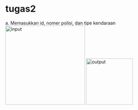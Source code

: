 # tugas2
a. Memasukkan id, nomer polisi, dan tipe kendaraan
<img width="248" alt="input" src="https://user-images.githubusercontent.com/32873352/54905515-d0595880-4f13-11e9-84d8-d888b8b8463a.PNG">
<img width="145" alt="output" src="https://user-images.githubusercontent.com/32873352/54905521-d3ecdf80-4f13-11e9-988a-134a981dd30b.PNG">
